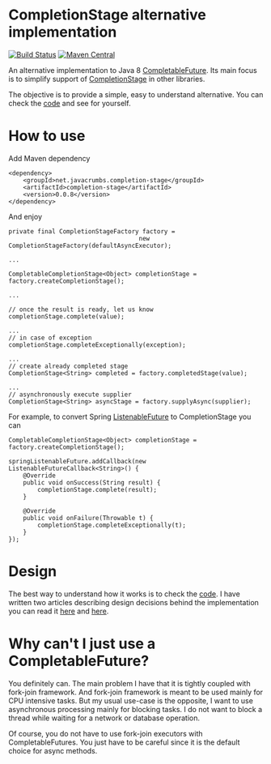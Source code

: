 CompletionStage alternative implementation 
==========================================

[![Build Status](https://travis-ci.org/lukas-krecan/completion-stage.png?branch=master)](https://travis-ci.org/lukas-krecan/completion-stage) [![Maven Central](https://maven-badges.herokuapp.com/maven-central/net.javacrumbs.completion-stage/completion-stage/badge.svg)](https://maven-badges.herokuapp.com/maven-central/net.javacrumbs.completion-stage/completion-stage)

An alternative implementation to Java 8 [CompletableFuture](https://docs.oracle.com/javase/8/docs/api/java/util/concurrent/CompletableFuture.html).
Its main focus is to simplify support of [CompletionStage](https://docs.oracle.com/javase/8/docs/api/java/util/concurrent/CompletionStage.html) in
other libraries.

The objective is to provide a simple, easy to understand alternative. You can check the
[code](https://github.com/lukas-krecan/completion-stage/blob/master/src/main/java/net/javacrumbs/completionstage/SimpleCompletionStage.java)
and see for yourself.

# How to use

Add Maven dependency

    <dependency>
        <groupId>net.javacrumbs.completion-stage</groupId>
        <artifactId>completion-stage</artifactId>
        <version>0.0.8</version>
    </dependency>

And enjoy

    private final CompletionStageFactory factory =
                                        new CompletionStageFactory(defaultAsyncExecutor);

    ...

    CompletableCompletionStage<Object> completionStage = factory.createCompletionStage();

    ...

    // once the result is ready, let us know
    completionStage.complete(value);

    ...
    // in case of exception
    completionStage.completeExceptionally(exception);

    ...
    // create already completed stage
    CompletionStage<String> completed = factory.completedStage(value);

    ...
    // asynchronously execute supplier
    CompletionStage<String> asyncStage = factory.supplyAsync(supplier);


For example, to convert Spring [ListenableFuture](http://docs.spring.io/spring/docs/current/javadoc-api/org/springframework/util/concurrent/ListenableFuture.html)
to CompletionStage you can

    CompletableCompletionStage<Object> completionStage = factory.createCompletionStage();

    springListenableFuture.addCallback(new ListenableFutureCallback<String>() {
        @Override
        public void onSuccess(String result) {
            completionStage.complete(result);
        }

        @Override
        public void onFailure(Throwable t) {
            completionStage.completeExceptionally(t);
        }
    });

# Design
The best way to understand how it works is to check the [code](https://github.com/lukas-krecan/completion-stage/blob/master/src/main/java/net/javacrumbs/completionstage/SimpleCompletionStage.java).
I have written two articles describing design decisions behind the implementation you can read it [here](http://java.dzone.com/articles/implementing-java-8) and [here](http://java.dzone.com/articles/implementing-java-8-0).

# Why can't I just use a CompletableFuture?

You definitely can. The main problem I have that it is tightly coupled with fork-join framework.
And fork-join framework is meant to be used mainly for CPU intensive tasks. But my usual use-case
is the opposite, I want to use asynchronous processing mainly for blocking tasks. I do not want to
block a thread while waiting for a network or database operation.

Of course, you do not have to use fork-join executors with CompletableFutures. You just have to be careful since it is
the default choice for async methods.



